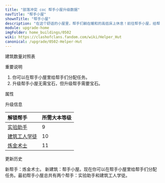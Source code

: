 ```yaml
---
title: "部落冲突 coc 帮手小屋升级数据"
navTitle: "帮手小屋"
shownTitle: "帮手小屋"
description: "在这个舒适的小屋里，帮手们躺在暖和的高低床上休息！前往帮手小屋，给帮手们指派村庄里的工作。"
module: upgrade-home
imgFolder: home_buildings/0502
wiki: https://clashofclans.fandom.com/wiki/Helper_Hut
canonical: /upgrade/0502-Helper-Hut
---
```


<UnitInfo :folder="$frontmatter.imgFolder" imgSrc="Helper_Hut_hd.png" :imgAlt="$frontmatter.navTitle" :description="$frontmatter.description" />

<SmallTitle>建筑数量对照表</SmallTitle>

<BuildingNum>
    <BuildingNumRow title="大本等级" num="1 - 8, 9 - 17" />
    <BuildingNumRow title="建筑数量" num="    0,      1" />
</BuildingNum>

<SmallTitle>重要说明</SmallTitle>

1. 你可以在帮手小屋里给帮手们分配任务。
2. 升级帮手小屋无需宝石，但升级帮手需要宝石。

<SmallTitle>属性</SmallTitle>

<UnitProperties>
    <UnitProperty pKey="占地面积" pValue="3×3" />
    <UnitProperty pKey="判定面积" pValue="2×2" :isJudgeSquare="true" />
    <UnitProperty pKey="建造花费" pValue="1000000" :isUpgradeCost="true" resourceType="Elixir" gpClass="building" />
    <UnitProperty pKey="建造时间" pValue="瞬间完成" />
    <UnitProperty pKey="生命值" pValue="500" />
</UnitProperties>

<SmallTitle>升级信息</SmallTitle>

<UnitTable maxWidth="360px">

| 解锁帮手 | 所需大本等级 |
|    :--  |     ---     |
| <a href="/upgrade/0800-Lab-Assistant">实验助手</a> |  9 |
| <a href="/upgrade/0801-Builder%27s-Apprentice">建筑工人学徒</a> | 10 |
| <a href="/upgrade/0802-Alchemist">炼金术士</a> | 11 |

</UnitTable>

<SmallTitle>更新历史</SmallTitle>

<Timeline>
    <TimelineItem date="2025/02/10">
        <TimelineRow>新帮手：炼金术士。</TimelineRow>
    </TimelineItem>
    <TimelineItem date="2024/11/25">
        <TimelineRow>新建筑：帮手小屋。现在你可以在帮手小屋里给帮手们分配任务。最初帮手小屋总共有两个帮手：实验助手和建筑工人学徒。</TimelineRow>
    </TimelineItem>
    <TimelineItem :historyBottom="true" />
</Timeline>